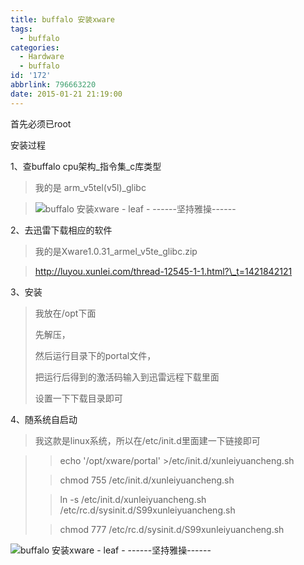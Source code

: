 ```yaml
---
title: buffalo 安装xware
tags:
  - buffalo
categories:
  - Hardware
  - buffalo
id: '172'
abbrlink: 796663220
date: 2015-01-21 21:19:00
---
```


首先必须已root

  

安装过程

1、查buffalo cpu架构\_指令集\_c库类型

> 我的是 arm\_v5tel(v5l)\_glibc

> ![buffalo 安装xware - leaf - ------坚持雅操------](http://img2.ph.126.net/uKY8dKq7LBVr4tyOOAbEjw==/6630390466535784962.png "buffalo 安装xware - leaf - ------坚持雅操------")

2、去迅雷下载相应的软件  

> 我的是Xware1.0.31\_armel\_v5te\_glibc.zip 

> http://luyou.xunlei.com/thread-12545-1-1.html?\_t=1421842121

3、安装

> 我放在/opt下面
> 
> 先解压，
> 
> 然后运行目录下的portal文件，
> 
> 把运行后得到的激活码输入到迅雷远程下载里面
> 
> 设置一下下载目录即可

4、随系统自启动

> 我这款是linux系统，所以在/etc/init.d里面建一下链接即可

> > echo '/opt/xware/portal' >/etc/init.d/xunleiyuancheng.sh
> 
> > chmod 755 /etc/init.d/xunleiyuancheng.sh
> 
> > ln -s /etc/init.d/xunleiyuancheng.sh /etc/rc.d/sysinit.d/S99xunleiyuancheng.sh
> 
> > chmod 777 /etc/rc.d/sysinit.d/S99xunleiyuancheng.sh
> 
>   

![buffalo 安装xware - leaf - ------坚持雅操------](http://img2.ph.126.net/YH452L67KxUXZYl8aqrV0w==/3363907446770522960.png "buffalo 安装xware - leaf - ------坚持雅操------")
